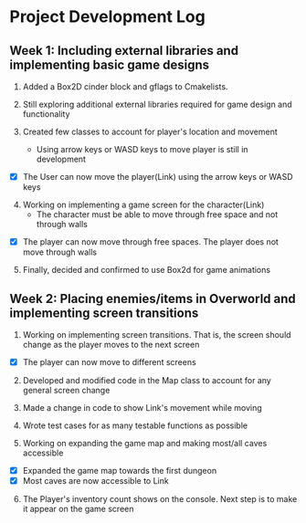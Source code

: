 # Project Development Log

## Week 1: Including external libraries and implementing basic game designs
1. Added a Box2D cinder block and gflags to Cmakelists.

2. Still exploring additional external libraries required for game design and functionality

3. Created few classes to account for player's location and movement
    * Using arrow keys or WASD keys to move player is still in development

- [x] The User can now move the player(Link) using the arrow keys or WASD keys


4. Working on implementing a game screen for the character(Link)
    * The character must be able to move through free space and not through walls 
    
- [x] The player can now move through free spaces. The player does not move through walls

5. Finally, decided and confirmed to use Box2d for game animations


## Week 2: Placing enemies/items in Overworld and implementing screen transitions
1. Working on implementing screen transitions. That is, the screen should change as the player 
   moves to the next screen
   
- [x] The player can now move to different screens 

2. Developed and modified code in the Map class to account for any general screen change

3. Made a change in code to show Link's movement while moving

4. Wrote test cases for as many testable functions as possible

5. Working on expanding the game map and making most/all caves accessible 

- [x] Expanded the game map towards the first dungeon
- [x] Most caves are now accessible to Link

6. The Player's inventory count shows on the console. Next step is to make it appear on the game screen